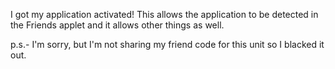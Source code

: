 I got my application activated! This allows the application to be
detected in the Friends applet and it allows other things as well.

p.s.- I'm sorry, but I'm not sharing my friend code for this unit so I
blacked it out.